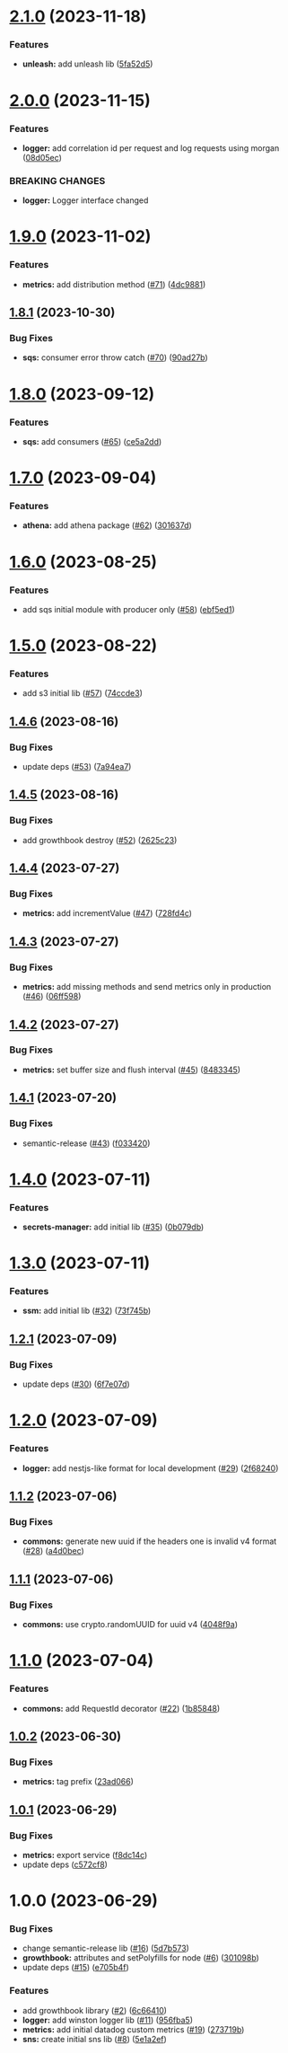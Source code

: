 # [2.1.0](https://github.com/will-bank/nestjs-packages/compare/metrics-v2.0.0...metrics-v2.1.0) (2023-11-18)


### Features

* **unleash:** add unleash lib ([5fa52d5](https://github.com/will-bank/nestjs-packages/commit/5fa52d5dc68c6270b6e6978c419e742cb5d11bc3))

# [2.0.0](https://github.com/will-bank/nestjs-packages/compare/metrics-v1.9.0...metrics-v2.0.0) (2023-11-15)


### Features

* **logger:** add correlation id per request and log requests using morgan ([08d05ec](https://github.com/will-bank/nestjs-packages/commit/08d05ec6ec47165303406c7860f82ef2211ceb85))


### BREAKING CHANGES

* **logger:** Logger interface changed

# [1.9.0](https://github.com/will-bank/nestjs-packages/compare/metrics-v1.8.1...metrics-v1.9.0) (2023-11-02)


### Features

* **metrics:** add distribution method ([#71](https://github.com/will-bank/nestjs-packages/issues/71)) ([4dc9881](https://github.com/will-bank/nestjs-packages/commit/4dc98815ada865ff403bbc4b139719ad162a042c))

## [1.8.1](https://github.com/will-bank/nestjs-packages/compare/metrics-v1.8.0...metrics-v1.8.1) (2023-10-30)


### Bug Fixes

* **sqs:** consumer error throw catch ([#70](https://github.com/will-bank/nestjs-packages/issues/70)) ([90ad27b](https://github.com/will-bank/nestjs-packages/commit/90ad27b0a5bbd13c81c17703cbed7ac4a032254b))

# [1.8.0](https://github.com/will-bank/nestjs-packages/compare/metrics-v1.7.0...metrics-v1.8.0) (2023-09-12)


### Features

* **sqs:** add consumers ([#65](https://github.com/will-bank/nestjs-packages/issues/65)) ([ce5a2dd](https://github.com/will-bank/nestjs-packages/commit/ce5a2dd13d7be5dd3cedee06f856cd90193dba56))

# [1.7.0](https://github.com/will-bank/nestjs-packages/compare/metrics-v1.6.0...metrics-v1.7.0) (2023-09-04)


### Features

* **athena:** add athena package ([#62](https://github.com/will-bank/nestjs-packages/issues/62)) ([301637d](https://github.com/will-bank/nestjs-packages/commit/301637ddf3705b06a00899f16b81440496535d0a))

# [1.6.0](https://github.com/will-bank/nestjs-packages/compare/metrics-v1.5.0...metrics-v1.6.0) (2023-08-25)


### Features

* add sqs initial module with producer only ([#58](https://github.com/will-bank/nestjs-packages/issues/58)) ([ebf5ed1](https://github.com/will-bank/nestjs-packages/commit/ebf5ed1aaa47d5941119947d0a5e4262d180ca62))

# [1.5.0](https://github.com/will-bank/nestjs-packages/compare/metrics-v1.4.6...metrics-v1.5.0) (2023-08-22)


### Features

* add s3 initial lib ([#57](https://github.com/will-bank/nestjs-packages/issues/57)) ([74ccde3](https://github.com/will-bank/nestjs-packages/commit/74ccde39f642c662dc7ea462ae9a0b80a36e36e5))

## [1.4.6](https://github.com/will-bank/nestjs-packages/compare/metrics-v1.4.5...metrics-v1.4.6) (2023-08-16)


### Bug Fixes

* update deps ([#53](https://github.com/will-bank/nestjs-packages/issues/53)) ([7a94ea7](https://github.com/will-bank/nestjs-packages/commit/7a94ea7e68ad32400448f4df0a4c163d879e1cd7))

## [1.4.5](https://github.com/will-bank/nestjs-packages/compare/metrics-v1.4.4...metrics-v1.4.5) (2023-08-16)


### Bug Fixes

* add growthbook destroy ([#52](https://github.com/will-bank/nestjs-packages/issues/52)) ([2625c23](https://github.com/will-bank/nestjs-packages/commit/2625c23b491bc07e49ec2f80200ffdd913b2f3fa))

## [1.4.4](https://github.com/will-bank/nestjs-packages/compare/metrics-v1.4.3...metrics-v1.4.4) (2023-07-27)


### Bug Fixes

* **metrics:** add incrementValue ([#47](https://github.com/will-bank/nestjs-packages/issues/47)) ([728fd4c](https://github.com/will-bank/nestjs-packages/commit/728fd4c08965d922e3c2f3db383dee8937087a4f))

## [1.4.3](https://github.com/will-bank/nestjs-packages/compare/metrics-v1.4.2...metrics-v1.4.3) (2023-07-27)


### Bug Fixes

* **metrics:** add missing methods and send metrics only in production ([#46](https://github.com/will-bank/nestjs-packages/issues/46)) ([06ff598](https://github.com/will-bank/nestjs-packages/commit/06ff598400daa1230c633b8428223df72c24a129))

## [1.4.2](https://github.com/will-bank/nestjs-packages/compare/metrics-v1.4.1...metrics-v1.4.2) (2023-07-27)


### Bug Fixes

* **metrics:** set buffer size and flush interval ([#45](https://github.com/will-bank/nestjs-packages/issues/45)) ([8483345](https://github.com/will-bank/nestjs-packages/commit/84833456fd0c8bf0b80045338f153ea4c392e58a))

## [1.4.1](https://github.com/will-bank/nestjs-packages/compare/metrics-v1.4.0...metrics-v1.4.1) (2023-07-20)


### Bug Fixes

* semantic-release ([#43](https://github.com/will-bank/nestjs-packages/issues/43)) ([f033420](https://github.com/will-bank/nestjs-packages/commit/f0334207498ae97c1f70dea2cdb51f8c61ef9db2))

# [1.4.0](https://github.com/will-bank/nestjs-packages/compare/metrics-v1.3.0...metrics-v1.4.0) (2023-07-11)


### Features

* **secrets-manager:** add initial lib ([#35](https://github.com/will-bank/nestjs-packages/issues/35)) ([0b079db](https://github.com/will-bank/nestjs-packages/commit/0b079db636a14d69fa98f921294abedf9b96d5a3))

# [1.3.0](https://github.com/will-bank/nestjs-packages/compare/metrics-v1.2.1...metrics-v1.3.0) (2023-07-11)


### Features

* **ssm:** add initial lib ([#32](https://github.com/will-bank/nestjs-packages/issues/32)) ([73f745b](https://github.com/will-bank/nestjs-packages/commit/73f745beb3e189517a503d523910123f288115b8))

## [1.2.1](https://github.com/will-bank/nestjs-packages/compare/metrics-v1.2.0...metrics-v1.2.1) (2023-07-09)


### Bug Fixes

* update deps ([#30](https://github.com/will-bank/nestjs-packages/issues/30)) ([6f7e07d](https://github.com/will-bank/nestjs-packages/commit/6f7e07da21f7e2958b810da6b8030011d16e5144))

# [1.2.0](https://github.com/will-bank/nestjs-packages/compare/metrics-v1.1.2...metrics-v1.2.0) (2023-07-09)


### Features

* **logger:** add nestjs-like format for local development ([#29](https://github.com/will-bank/nestjs-packages/issues/29)) ([2f68240](https://github.com/will-bank/nestjs-packages/commit/2f6824008fd30c962aac3803fe7b09ef36b37527))

## [1.1.2](https://github.com/will-bank/nestjs-packages/compare/metrics-v1.1.1...metrics-v1.1.2) (2023-07-06)


### Bug Fixes

* **commons:** generate new uuid if the headers one is invalid v4 format ([#28](https://github.com/will-bank/nestjs-packages/issues/28)) ([a4d0bec](https://github.com/will-bank/nestjs-packages/commit/a4d0becf5f5b64165c1516fafaa35a0718936b86))

## [1.1.1](https://github.com/will-bank/nestjs-packages/compare/metrics-v1.1.0...metrics-v1.1.1) (2023-07-06)


### Bug Fixes

* **commons:** use crypto.randomUUID for uuid v4 ([4048f9a](https://github.com/will-bank/nestjs-packages/commit/4048f9aec257a623fbb7f2ad0b1114768282a337))

# [1.1.0](https://github.com/will-bank/nestjs-packages/compare/metrics-v1.0.2...metrics-v1.1.0) (2023-07-04)


### Features

* **commons:** add RequestId decorator ([#22](https://github.com/will-bank/nestjs-packages/issues/22)) ([1b85848](https://github.com/will-bank/nestjs-packages/commit/1b85848be14d7f1bc0864195ee25e45ea3275422))

## [1.0.2](https://github.com/will-bank/nestjs-packages/compare/metrics-v1.0.1...metrics-v1.0.2) (2023-06-30)


### Bug Fixes

* **metrics:** tag prefix ([23ad066](https://github.com/will-bank/nestjs-packages/commit/23ad0666850ebe5bb1132f51c34382b5431d53ea))

## [1.0.1](https://github.com/will-bank/nestjs-packages/compare/metrics-v1.0.0...metrics-v1.0.1) (2023-06-29)


### Bug Fixes

* **metrics:** export service ([f8dc14c](https://github.com/will-bank/nestjs-packages/commit/f8dc14c8ba5f2d254bc044a78639a0caed652f44))
* update deps ([c572cf8](https://github.com/will-bank/nestjs-packages/commit/c572cf8f227fb2b0f702e1c8b6367faa2454c68f))

# 1.0.0 (2023-06-29)


### Bug Fixes

* change semantic-release lib ([#16](https://github.com/will-bank/nestjs-packages/issues/16)) ([5d7b573](https://github.com/will-bank/nestjs-packages/commit/5d7b573da2f71d4143b390fcce7d916637d7d3d2))
* **growthbook:** attributes and setPolyfills for node ([#6](https://github.com/will-bank/nestjs-packages/issues/6)) ([301098b](https://github.com/will-bank/nestjs-packages/commit/301098b3287f9bd65fae65dd6686214562472e78))
* update deps ([#15](https://github.com/will-bank/nestjs-packages/issues/15)) ([e705b4f](https://github.com/will-bank/nestjs-packages/commit/e705b4f296eb331af1dd14c1833f43d6dec14de0))


### Features

* add growthbook library ([#2](https://github.com/will-bank/nestjs-packages/issues/2)) ([6c66410](https://github.com/will-bank/nestjs-packages/commit/6c66410e95de6f45b46e6983300622ea913013c7))
* **logger:** add winston logger lib ([#11](https://github.com/will-bank/nestjs-packages/issues/11)) ([956fba5](https://github.com/will-bank/nestjs-packages/commit/956fba5ce6b7dae44671a0a8ddc121ef8c330224))
* **metrics:** add initial datadog custom metrics ([#19](https://github.com/will-bank/nestjs-packages/issues/19)) ([273719b](https://github.com/will-bank/nestjs-packages/commit/273719b033341a434dd6a7d0e7a94e5a15cd9731))
* **sns:** create initial sns lib ([#8](https://github.com/will-bank/nestjs-packages/issues/8)) ([5e1a2ef](https://github.com/will-bank/nestjs-packages/commit/5e1a2efc6d190b22e64141eaf3856adf99f3846b))
